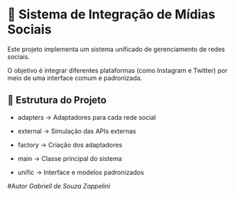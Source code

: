 # 🧩 Sistema de Integração de Mídias Sociais

Este projeto implementa um sistema unificado de gerenciamento de redes sociais.

O objetivo é integrar diferentes plataformas (como Instagram e Twitter) por meio de uma interface comum e padronizada.


## 📁 Estrutura do Projeto

- adapters → Adaptadores para cada rede social

- external → Simulação das APIs externas

- factory → Criação dos adaptadores

- main → Classe principal do sistema

- unific → Interface e modelos padronizados

#Autor
*Gabriell de Souza Zappelini*
